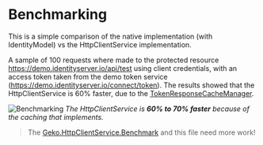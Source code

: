 # Benchmarking

This is a simple comparison of the native implementation (with IdentityModel) vs the HttpClientService implementation.

A sample of 100 requests where made to the protected resource https://demo.identityserver.io/api/test using client credentials, with an access token taken from the demo token service (https://demo.identityserver.io/connect/token). The results showed that the HttpClientService is 60% faster, due to the [TokenResponseCacheManager](https://georgekosmidis.github.io/Geko.HttpClientService/api/Geko.HttpClientService.Infrastructure.TokenResponseCacheManager.html).


![Benchmarking](https://raw.githubusercontent.com/georgekosmidis/Geko.HttpClientService/master/benchmark/benchmark_v2.3.0.png)
*The HttpClientService is **60% to 70% faster** because of the caching that implements.*

> The  [Geko.HttpClientService.Benchmark](https://github.com/georgekosmidis/Geko.HttpClientService/tree/master/benchmark/Geko.HttpClientService.Benchmark) and this file need more work!
